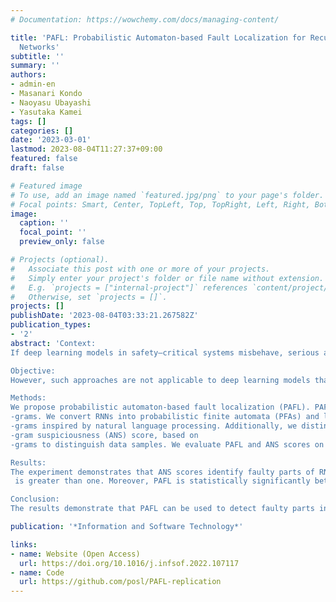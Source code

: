 ```yaml
---
# Documentation: https://wowchemy.com/docs/managing-content/

title: 'PAFL: Probabilistic Automaton-based Fault Localization for Recurrent Neural
  Networks'
subtitle: ''
summary: ''
authors:
- admin-en
- Masanari Kondo
- Naoyasu Ubayashi
- Yasutaka Kamei
tags: []
categories: []
date: '2023-03-01'
lastmod: 2023-08-04T11:27:37+09:00
featured: false
draft: false

# Featured image
# To use, add an image named `featured.jpg/png` to your page's folder.
# Focal points: Smart, Center, TopLeft, Top, TopRight, Left, Right, BottomLeft, Bottom, BottomRight.
image:
  caption: ''
  focal_point: ''
  preview_only: false

# Projects (optional).
#   Associate this post with one or more of your projects.
#   Simply enter your project's folder or file name without extension.
#   E.g. `projects = ["internal-project"]` references `content/project/deep-learning/index.md`.
#   Otherwise, set `projects = []`.
projects: []
publishDate: '2023-08-04T03:33:21.267582Z'
publication_types:
- '2'
abstract: 'Context:
If deep learning models in safety–critical systems misbehave, serious accidents may occur. Previous studies have proposed approaches to overcome such misbehavior by detecting and modifying the responsible faulty parts in deep learning models. For example, fault localization has been applied to deep neural networks to detect neurons that cause misbehavior.

Objective:
However, such approaches are not applicable to deep learning models that have internal states, which change dynamically based on the input data samples (e.g., recurrent neural networks (RNNs)). Hence, we propose a new fault localization approach to be applied to RNNs.

Methods:
We propose probabilistic automaton-based fault localization (PAFL). PAFL enables developers to detect faulty parts even in RNNs by computing suspiciousness scores with fault localization using 
-grams. We convert RNNs into probabilistic finite automata (PFAs) and localize faulty sequences of state transitions on PFAs. To consider various sequences and to detect faulty ones more precisely, we use 
-grams inspired by natural language processing. Additionally, we distinguish data samples related to the misbehavior to evaluate PAFL. We also propose a novel suspiciousness score, average 
-gram suspiciousness (ANS) score, based on 
-grams to distinguish data samples. We evaluate PAFL and ANS scores on eight publicly available datasets on three RNN variants: simple recurrent neural network, gated recurrent units, and long short-term memory.

Results:
The experiment demonstrates that ANS scores identify faulty parts of RNNs when 
 is greater than one. Moreover, PAFL is statistically significantly better and has large effect sizes compared to state-of-the-art fault localization in terms of distinguishing data samples related to the misbehavior. Specifically, PAFL is better in 66.74% of the experimental settings.

Conclusion:
The results demonstrate that PAFL can be used to detect faulty parts in RNNs. Hence, in future studies, PAFL can be used as a baseline for fault localization in RNNs.'

publication: '*Information and Software Technology*'

links: 
- name: Website (Open Access)
  url: https://doi.org/10.1016/j.infsof.2022.107117
- name: Code
  url: https://github.com/posl/PAFL-replication
---
```

